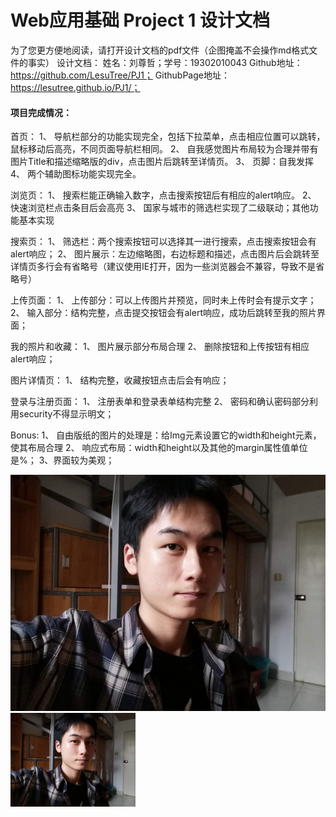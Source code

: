 # Web应用基础 Project 1 设计文档
为了您更方便地阅读，请打开设计文档的pdf文件（企图掩盖不会操作md格式文件的事实）
设计文档：
姓名：刘尊哲；学号：19302010043
Github地址：https://github.com/LesuTree/PJ1； 
GithubPage地址：https://lesutree.github.io/PJ1/；


#### 项目完成情况：
首页：
1、	导航栏部分的功能实现完全，包括下拉菜单，点击相应位置可以跳转，鼠标移动后高亮，不同页面导航栏相同。
2、	自我感觉图片布局较为合理并带有图片Title和描述缩略版的div，点击图片后跳转至详情页。
3、	页脚：自我发挥
4、	两个辅助图标功能实现完全。
 

浏览页：
1、	搜索栏能正确输入数字，点击搜索按钮后有相应的alert响应。
2、	快速浏览栏点击条目后会高亮
3、	国家与城市的筛选栏实现了二级联动；其他功能基本实现
 
搜索页：
1、	筛选栏：两个搜索按钮可以选择其一进行搜索，点击搜索按钮会有alert响应；
2、	图片展示：左边缩略图，右边标题和描述，点击图片后会跳转至详情页多行会有省略号（建议使用IE打开，因为一些浏览器会不兼容，导致不是省略号）
 

 
上传页面：
1、	上传部分：可以上传图片并预览，同时未上传时会有提示文字；
2、	输入部分：结构完整，点击提交按钮会有alert响应，成功后跳转至我的照片界面；
 

我的照片和收藏：
1、	图片展示部分布局合理
2、	删除按钮和上传按钮有相应alert响应；
 
图片详情页：
1、	结构完整，收藏按钮点击后会有响应；
 
登录与注册页面：
1、	注册表单和登录表单结构完整
2、	密码和确认密码部分利用security不得显示明文；
 
Bonus:
1、	自由版纸的图片的处理是：给Img元素设置它的width和height元素，使其布局合理
2、	响应式布局：width和height以及其他的margin属性值单位是%；
3、界面较为美观；

![Image text](https://github.com/LesuTree/PJ1/blob/master/images/Introduction_Lzz.jpg)
<img src="https://github.com/LesuTree/PJ1/blob/master/images/Introduction_Lzz.jpg" width="200" height="150" alt="微信小程序"/><br/>
